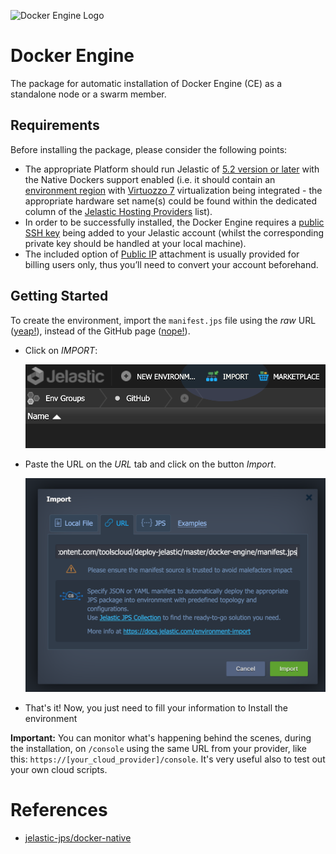![Docker Engine Logo](/images/docker-engine-logo.png)

# Docker Engine

The package for automatic installation of Docker Engine (CE) as a standalone node or a swarm member.

## Requirements

Before installing the package, please consider the following points:
* The appropriate Platform should run Jelastic of [5.2 version or later](https://jelastic.cloud/?versions=5.3_5.2) with the Native Dockers support enabled (i.e. it should contain an [environment region](https://docs.jelastic.com/environment-regions) with [Virtuozzo 7](https://virtuozzo.com/products/virtuozzo/) virtualization being integrated - the appropriate hardware set name(s) could be found within the dedicated column of the [Jelastic Hosting Providers](https://docs.jelastic.com/jelastic-hoster-info) list).
* In order to be successfully installed, the Docker Engine requires a [public SSH key](https://docs.jelastic.com/ssh-add-key) being added to your Jelastic account (whilst the corresponding private key should be handled at your local machine).
* The included option of [Public IP](http://docs.jelastic.com/public-ipv4) attachment is usually provided for billing users only, thus you’ll need to convert your account beforehand.

## Getting Started

To create the environment, import the `manifest.jps` file using the _raw_ URL ([yeap!](https://raw.githubusercontent.com/toolscloud/deploy-jelastic/master/docker-engine/manifest.jps)), instead of the GitHub page ([nope!](https://github.com/toolscloud/deploy-jelastic/blob/master/docker-engine/manifest.jps)).

* Click on _IMPORT_:

  ![JElastic Dashboard](/images/dashboard-import.png)

* Paste the URL on the _URL_ tab and click on the button _Import_.

  ![JElastic Dashboard - Import Wizard](/images/dashboard-import-wizard.png)

* That's it! Now, you just need to fill your information to Install the environment

**Important:** You can monitor what's happening behind the scenes, during the installation, on `/console` using the same URL from your provider, like this: `https://[your_cloud_provider]/console`. It's very useful also to test out your own cloud scripts.

# References
* [jelastic-jps/docker-native](https://github.com/jelastic-jps/docker-native)
